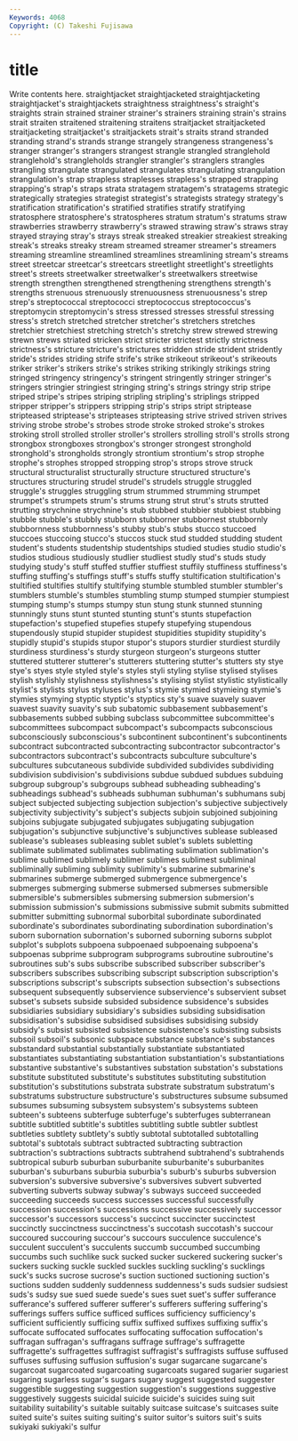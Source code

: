 ```yaml
---
Keywords: 4068 
Copyright: (C) Takeshi Fujisawa
---
```


# title

Write contents here.
straightjacket straightjacketed
straightjacketing straightjacket's straightjackets straightness straightness's straight's straights strain strained strainer
strainer's strainers straining strain's strains strait straiten straitened straitening straitens
straitjacket straitjacketed straitjacketing straitjacket's straitjackets strait's straits strand stranded stranding
strand's strands strange strangely strangeness strangeness's stranger stranger's strangers strangest
strangle strangled stranglehold stranglehold's strangleholds strangler strangler's stranglers strangles strangling
strangulate strangulated strangulates strangulating strangulation strangulation's strap strapless straplesses strapless's
strapped strapping strapping's strap's straps strata stratagem stratagem's stratagems strategic
strategically strategies strategist strategist's strategists strategy strategy's stratification stratification's stratified
stratifies stratify stratifying stratosphere stratosphere's stratospheres stratum stratum's stratums straw
strawberries strawberry strawberry's strawed strawing straw's straws stray strayed straying
stray's strays streak streaked streakier streakiest streaking streak's streaks streaky
stream streamed streamer streamer's streamers streaming streamline streamlined streamlines streamlining
stream's streams street streetcar streetcar's streetcars streetlight streetlight's streetlights street's
streets streetwalker streetwalker's streetwalkers streetwise strength strengthen strengthened strengthening strengthens
strength's strengths strenuous strenuously strenuousness strenuousness's strep strep's streptococcal streptococci
streptococcus streptococcus's streptomycin streptomycin's stress stressed stresses stressful stressing stress's
stretch stretched stretcher stretcher's stretchers stretches stretchier stretchiest stretching stretch's
stretchy strew strewed strewing strewn strews striated stricken strict stricter
strictest strictly strictness strictness's stricture stricture's strictures stridden stride strident
stridently stride's strides striding strife strife's strike strikeout strikeout's strikeouts
striker striker's strikers strike's strikes striking strikingly strikings string stringed
stringency stringency's stringent stringently stringer stringer's stringers stringier stringiest stringing
string's strings stringy strip stripe striped stripe's stripes striping stripling
stripling's striplings stripped stripper stripper's strippers stripping strip's strips stript
striptease stripteased striptease's stripteases stripteasing strive strived striven strives striving
strobe strobe's strobes strode stroke stroked stroke's strokes stroking stroll
strolled stroller stroller's strollers strolling stroll's strolls strong strongbox strongboxes
strongbox's stronger strongest stronghold stronghold's strongholds strongly strontium strontium's strop
strophe strophe's strophes stropped stropping strop's strops strove struck structural
structuralist structurally structure structured structure's structures structuring strudel strudel's strudels
struggle struggled struggle's struggles struggling strum strummed strumming strumpet strumpet's
strumpets strum's strums strung strut strut's struts strutted strutting strychnine
strychnine's stub stubbed stubbier stubbiest stubbing stubble stubble's stubbly stubborn
stubborner stubbornest stubbornly stubbornness stubbornness's stubby stub's stubs stucco stuccoed
stuccoes stuccoing stucco's stuccos stuck stud studded studding student student's
students studentship studentships studied studies studio studio's studios studious studiously
studlier studliest studly stud's studs study studying study's stuff stuffed
stuffier stuffiest stuffily stuffiness stuffiness's stuffing stuffing's stuffings stuff's stuffs
stuffy stultification stultification's stultified stultifies stultify stultifying stumble stumbled stumbler
stumbler's stumblers stumble's stumbles stumbling stump stumped stumpier stumpiest stumping
stump's stumps stumpy stun stung stunk stunned stunning stunningly stuns
stunt stunted stunting stunt's stunts stupefaction stupefaction's stupefied stupefies stupefy
stupefying stupendous stupendously stupid stupider stupidest stupidities stupidity stupidity's stupidly
stupid's stupids stupor stupor's stupors sturdier sturdiest sturdily sturdiness sturdiness's
sturdy sturgeon sturgeon's sturgeons stutter stuttered stutterer stutterer's stutterers stuttering
stutter's stutters sty stye stye's styes style styled style's styles
styli styling stylise stylised stylises stylish stylishly stylishness stylishness's stylising
stylist stylistic stylistically stylist's stylists stylus styluses stylus's stymie stymied
stymieing stymie's stymies stymying styptic styptic's styptics sty's suave suavely
suaver suavest suavity suavity's sub subatomic subbasement subbasement's subbasements subbed
subbing subclass subcommittee subcommittee's subcommittees subcompact subcompact's subcompacts subconscious subconsciously
subconscious's subcontinent subcontinent's subcontinents subcontract subcontracted subcontracting subcontractor subcontractor's subcontractors
subcontract's subcontracts subculture subculture's subcultures subcutaneous subdivide subdivided subdivides subdividing
subdivision subdivision's subdivisions subdue subdued subdues subduing subgroup subgroup's subgroups
subhead subheading subheading's subheadings subhead's subheads subhuman subhuman's subhumans subj
subject subjected subjecting subjection subjection's subjective subjectively subjectivity subjectivity's subject's
subjects subjoin subjoined subjoining subjoins subjugate subjugated subjugates subjugating subjugation
subjugation's subjunctive subjunctive's subjunctives sublease subleased sublease's subleases subleasing sublet
sublet's sublets subletting sublimate sublimated sublimates sublimating sublimation sublimation's sublime
sublimed sublimely sublimer sublimes sublimest subliminal subliminally subliming sublimity sublimity's
submarine submarine's submarines submerge submerged submergence submergence's submerges submerging submerse
submersed submerses submersible submersible's submersibles submersing submersion submersion's submission submission's
submissions submissive submit submits submitted submitter submitting subnormal suborbital subordinate
subordinated subordinate's subordinates subordinating subordination subordination's suborn subornation subornation's suborned
suborning suborns subplot subplot's subplots subpoena subpoenaed subpoenaing subpoena's subpoenas
subprime subprogram subprograms subroutine subroutine's subroutines sub's subs subscribe subscribed
subscriber subscriber's subscribers subscribes subscribing subscript subscription subscription's subscriptions subscript's
subscripts subsection subsection's subsections subsequent subsequently subservience subservience's subservient subset
subset's subsets subside subsided subsidence subsidence's subsides subsidiaries subsidiary subsidiary's
subsidies subsiding subsidisation subsidisation's subsidise subsidised subsidises subsidising subsidy subsidy's
subsist subsisted subsistence subsistence's subsisting subsists subsoil subsoil's subsonic subspace
substance substance's substances substandard substantial substantially substantiate substantiated substantiates substantiating
substantiation substantiation's substantiations substantive substantive's substantives substation substation's substations substitute
substituted substitute's substitutes substituting substitution substitution's substitutions substrata substrate substratum
substratum's substratums substructure substructure's substructures subsume subsumed subsumes subsuming subsystem
subsystem's subsystems subteen subteen's subteens subterfuge subterfuge's subterfuges subterranean subtitle
subtitled subtitle's subtitles subtitling subtle subtler subtlest subtleties subtlety subtlety's
subtly subtotal subtotalled subtotalling subtotal's subtotals subtract subtracted subtracting subtraction
subtraction's subtractions subtracts subtrahend subtrahend's subtrahends subtropical suburb suburban suburbanite
suburbanite's suburbanites suburban's suburbans suburbia suburbia's suburb's suburbs subversion subversion's
subversive subversive's subversives subvert subverted subverting subverts subway subway's subways
succeed succeeded succeeding succeeds success successes successful successfully succession succession's
successions successive successively successor successor's successors success's succinct succincter succinctest
succinctly succinctness succinctness's succotash succotash's succour succoured succouring succour's succours
succulence succulence's succulent succulent's succulents succumb succumbed succumbing succumbs such
suchlike suck sucked sucker suckered suckering sucker's suckers sucking suckle
suckled suckles suckling suckling's sucklings suck's sucks sucrose sucrose's suction
suctioned suctioning suction's suctions sudden suddenly suddenness suddenness's suds sudsier
sudsiest suds's sudsy sue sued suede suede's sues suet suet's
suffer sufferance sufferance's suffered sufferer sufferer's sufferers suffering suffering's sufferings
suffers suffice sufficed suffices sufficiency sufficiency's sufficient sufficiently sufficing suffix
suffixed suffixes suffixing suffix's suffocate suffocated suffocates suffocating suffocation suffocation's
suffragan suffragan's suffragans suffrage suffrage's suffragette suffragette's suffragettes suffragist suffragist's
suffragists suffuse suffused suffuses suffusing suffusion suffusion's sugar sugarcane sugarcane's
sugarcoat sugarcoated sugarcoating sugarcoats sugared sugarier sugariest sugaring sugarless sugar's
sugars sugary suggest suggested suggester suggestible suggesting suggestion suggestion's suggestions
suggestive suggestively suggests suicidal suicide suicide's suicides suing suit suitability
suitability's suitable suitably suitcase suitcase's suitcases suite suited suite's suites
suiting suiting's suitor suitor's suitors suit's suits sukiyaki sukiyaki's sulfur
